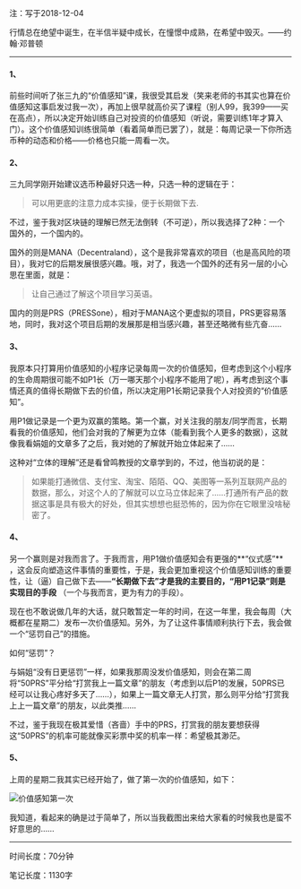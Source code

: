 注：写于2018-12-04

行情总在绝望中诞生，在半信半疑中成长，在憧憬中成熟，在希望中毁灭。——约翰·邓普顿

----
#### 1、
前些时间听了张三九的“价值感知”课，我很受其启发（笑来老师的书其实也算在价值感知这事启发过我一次），再加上很早就高价买了课程（别人99，我399——买在高点），所以决定开始训练自己对投资的价值感知（听说，需要训练1年才算入门）。这个价值感知训练很简单（看着简单而已罢了），就是：每周记录一下你所选币种的动态和价格——价格也只能一周看一次。

#### 2、
三九同学刚开始建议选币种最好只选一种，只选一种的逻辑在于：
>可以用更底的注意力成本实操，便于长期做下去.

不过，鉴于我对区块链的理解已然无法倒转（不可逆），所以我选择了2种：一个国外的，一个国内的。

国外的则是MANA（Decentraland），这个是我非常喜欢的项目（也是高风险的项目），我对它的后期发展很感兴趣。哦，对了，我选一个国外的还有另一层的小心思在里面，就是：
>让自己通过了解这个项目学习英语。

国内的则是PRS（PRESSone），相对于MANA这个更虚拟的项目，PRS更容易落地，同时，我对这个项目后期的发展那是相当感兴趣，甚至还略微有些亢奋……

#### 3、
我原本只打算用价值感知的小程序记录每周一次的价值感知，但考虑到这个小程序的生命周期很可能不如P1长（万一哪天那个小程序不能用了呢），再考虑到这个事情还真的值得长期做下去的价值，所以决定用P1长期记录我个人对投资的“价值感知”。

用P1做记录是一个更为双赢的策略。第一个赢，对关注我的朋友/同学而言，长期看我的价值感知，他们会对我的了解更为立体（能看到我个人更多的数据），这就像我看娟姐的文章多了之后，我对她的了解就开始立体起来了……

这种对“立体的理解”还是看曾鸣教授的文章学到的，不过，他当初说的是：
>如果能打通微信、支付宝、淘宝、陌陌、QQ、美图等一系列互联网产品的数据，那么，对这个人的了解就可以立马立体起来了……打通所有产品的数据这事是具有极大的好处，但其实想想也挺恐怖的，因为你在它眼里没啥秘密了。

#### 4、
另一个赢则是对我而言了。于我而言，用P1做价值感知会有更强的**“仪式感”** ，这会反向塑造这件事情的重要性，于是，我会更加重视这个价值感知训练的重要性，让（逼）自己做下去——**“长期做下去”才是我的主要目的，“用P1记录”则是实现目的手段** （一个与我而言，更为有力的手段）。

现在也不敢说做几年的大话，就只敢暂定一年的时间，在这一年里，我会每周（大概都在星期二）发布一次价值感知。另外，为了让这件事情顺利执行下去，我会做一个“惩罚自己”的措施。

如何“惩罚”？

与娟姐“没有日更惩罚”一样，如果我那周没发价值感知，则会在第二周将“50PRS”平分给“打赏我上一篇文章”的朋友（考虑到以后P1的发展，50PRS已经可以让我心疼好多天了……），如果上一篇文章无人打赏，那么则平分给“打赏我上上一篇文章”的朋友，以此类推……

不过，鉴于我现在极其爱惜（吝啬）手中的PRS，打赏我的朋友要想获得这“50PRS”的机率可能就像买彩票中奖的机率一样：希望极其渺茫。

#### 5、
上周的星期二我其实已经开始了，做了第一次的价值感知，如下：

![价值感知第一次](prs://file?rId=93dfa461d48530485e2d1b1c3b84ca0e071c04075416cda36b2a4bf8c06e115e)


我知道，看起来的确是过于简单了，所以当我截图出来给大家看的时候我也是蛮不好意思的……

---

时间长度：70分钟

笔记长度：1130字
